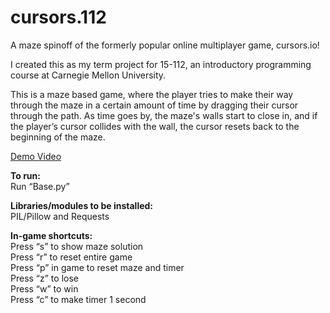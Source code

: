 # cursors.112
A maze spinoff of the formerly popular online multiplayer game, cursors.io! 

I created this as my term project for 15-112, an introductory programming course at Carnegie Mellon University.

This is a maze based game, where the player tries to make their way through the maze in a certain amount of time by dragging their cursor through the path. As time goes by, the maze's walls start to close in, and if the player’s cursor collides with the wall, the cursor resets back to the beginning of the maze.

[Demo Video](https://tinyurl.com/cursors112)

**To run:** <br />
Run “Base.py”

**Libraries/modules to be installed:** <br />
PIL/Pillow and Requests

**In-game shortcuts:** <br />
Press “s” to show maze solution<br />
Press “r” to reset entire game<br />
Press “p” in game to reset maze and timer<br />
Press “z” to lose<br />
Press “w” to win<br />
Press “c” to make timer 1 second<br />
